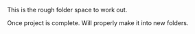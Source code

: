 This is the rough folder space to work out. 

Once project is complete. Will properly make it into new folders.
